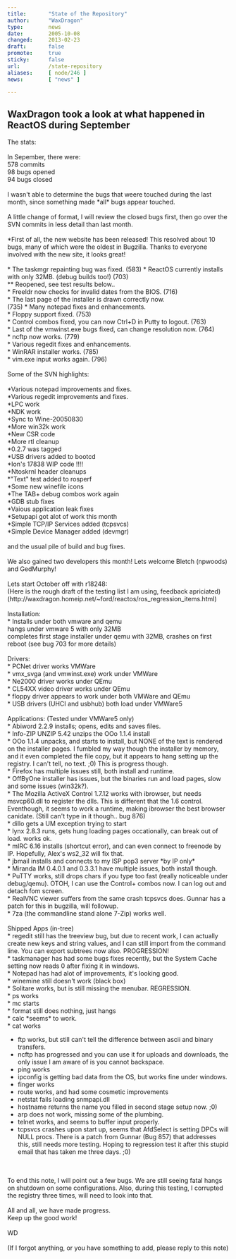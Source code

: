 ```yaml
---
title:       "State of the Repository"
author:      "WaxDragon"
type:        news
date:        2005-10-08
changed:     2013-02-23
draft:       false
promote:     true
sticky:      false
url:         /state-repository
aliases:     [ node/246 ]
news:        [ "news" ]

---
```


<h2>WaxDragon took a look at what happened in ReactOS during September</h2>
<p>The stats:<br />
<br />
In Sepember, there were:<br />
578 commits<br />
98 bugs opened<br />
94 bugs closed<br />
<br />
I wasn't able to determine the bugs that weere touched during the last month, since something made *all* bugs appear touched.<br />
<br />
A little change of format, I will review the closed bugs first, then go over the SVN commits in less detail than last month.<br />
<br />
*First of all, the new website has been released!  This resolved about 10 bugs, many of which were the oldest in Bugzilla.  Thanks to everyone involved with the new site, it looks great!<br />
<br />
* The taskmgr repainting bug was fixed. (583)
* ReactOS currently installs with only 32MB. (debug builds too!) (703)<br />
** Reopened, see test results below..<br />
* Freeldr now checks for invalid dates from the BIOS. (716)<br />
* The last page of the installer is drawn correctly now. <br />(735)
* Many notepad fixes and enhancements.<br />
* Floppy support fixed. (753)<br />
* Control combos fixed, you can now Ctrl+D in Putty to logout. (763)<br />
* Last of the vmwinst.exe bugs fixed, can change resolution now. (764)<br />
* ncftp now works. (779)<br />
* Various regedit fixes and enhancements.<br />
* WinRAR installer works. (785)<br />
* vim.exe input works again. (796)<br />
<br />
Some of the SVN highlights:<br />
<br />
*Various notepad improvements and fixes.<br />
*Various regedit improvements and fixes.<br />
*LPC work<br />
*NDK work<br />
*Sync to Wine-20050830<br />
*More win32k work<br />
*New CSR code<br />
*More rtl cleanup<br />
*0.2.7 was tagged<br />
*USB drivers added to bootcd<br />
*Ion's 17838 WIP code !!!!<br />
*Ntoskrnl header cleanups<br />
*"Text" test added to rosperf<br />
*Some new winefile icons<br />
*The TAB+ debug combos work again<br />
*GDB stub fixes<br />
*Vaious application leak fixes<br />
*Setupapi got alot of work this month<br />
*Simple TCP/IP Services added (tcpsvcs)<br />
*Simple Device Manager added (devmgr)<br />
<br />
and the usual pile of build and bug fixes.<br />
<br />
We also gained two developers this month! Lets welcome Bletch
(npwoods) and GedMurphy!<br />
<br />
Lets start October off with r18248:<br />
(Here is the rough draft of the testing list I am using, feedback apriciated)
(http://waxdragon.homeip.net/~ford/reactos/ros_regression_items.html)<br />
<br />
Installation:<br />
* Installs under both vmware and qemu<br />
     hangs under vmware 5 with only 32MB<br />
     completes first stage installer under qemu with 32MB, crashes on first reboot (see bug 703 for more details)<br />
<br />
Drivers:<br />
* PCNet driver works VMWare<br />
* vmx_svga (and vmwinst.exe) work under VMWare<br />
* Ne2000 driver works under QEmu<br />
* CL54XX video driver works under QEmu<br />
* floppy driver appears to work under both VMWare and QEmu<br />
* USB drivers (UHCI and usbhub) both load under VMWare5<br />
<br />
Applications: (Tested under VMWare5 only)<br />
* Abiword 2.2.9 installs; opens, edits and saves files.<br />
* Info-ZIP UNZIP 5.42 unzips the OOo 1.1.4 install<br />
* OOo 1.1.4 unpacks, and starts to install, but NONE of the text is rendered on the installer pages.  I fumbled my way though the installer by memory, and it even completed the file copy, but it appears to hang setting up the registry.  I can't tell, no text. ;0) This is progress though.<br />
* Firefox has multiple issues still, both install and runtime.<br />
* OffByOne installer has issues, but the binaries run and load pages, slow and some issues (win32k?).<br />
* The Mozilla ActiveX Control 1.7.12 works with ibrowser, but needs msvcp60.dll to register the dlls. This is different that the 1.6 control. Eventhough, it seems to work a runtime, making ibrowser the best browser canidate. (Still can't type in it though.. bug 876)<br />
* dillo gets a UM exception trying to start<br />
* lynx 2.8.3 runs, gets hung loading pages occationally, can break out of load. works ok.<br />
* mIRC 6.16 installs (shortcut error), and can even connect to freenode by IP.  Hopefully, Alex's ws2_32 will fix that.<br />
* jbmail installs and connects to my ISP pop3 server *by IP only*<br />
* Miranda IM 0.4.0.1 and 0.3.3.1 have multiple issues, both install though.<br />
* PuTTY works, still drops chars if you type too fast (really noticeable under debug/qemu). OTOH, I can use the Control+ combos now.
I can log out and detach fom screen.<br />
* RealVNC viewer suffers from the same crash tcpsvcs does. Gunnar has a patch for this in bugzilla, will followup.<br />
* 7za (the commandline stand alone 7-Zip) works well.<br />
<br />
Shipped Apps (in-tree)<br />
* regedit still has the treeview bug, but due to recent work, I can actually create new keys and string values, and I can still import from the command line. You can export subtrees now also. PROGRESSION!<br />
* taskmanager has had some bugs fixes recently, but the System Cache setting now reads 0 after fixing it in windows.<br />
* Notepad has had alot of improvements, it's looking good.<br />
* winemine still doesn't work (black box)<br />
* Solitare works, but is still missing the menubar. REGRESSION.<br />
* ps works<br />
* mc starts<br />
* format still does nothing, just hangs<br />
* calc *seems* to work.<br />
* cat works<br />

* ftp works, but still can't tell the difference between ascii and binary transfers.<br />
* ncftp has progressed and you can use it for uploads and downloads, the only issue I am aware of is you cannot backspace.<br />
* ping works<br />
* ipconfig is getting bad data from the OS, but works fine under windows.<br />
* finger works<br />
* route works, and had some cosmetic improvements<br />
* netstat fails loading snmpapi.dll<br />
* hostname returns the name you filled in second stage setup now. ;0)<br />
* arp does not work, missing some of the plumbing.<br />
* telnet works, and seems to buffer input properly.<br />
* tcpsvcs crashes upon start up, seems that AfdSelect is setting DPCs will NULL procs. There is a patch from Gunnar (Bug 857) that addresses this, still needs more testing.  Hoping to regression test it after this stupid email that has taken me three days. ;0)<br />
<br />
<br />
To end this note, I will point out a few bugs.  We are still seeing fatal hangs on shutdown on some configurations. Also, during this testing, I corrupted the registry three times, will need to look into that.<br />
<br />
All and all, we have made progress.<br />
Keep up the good work!<br />
<br />
WD<br />
<br />
(If I forgot anything, or you have something to add, please reply to this note)</p>
